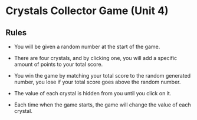 # Crystals Collector Game (Unit 4)

## Rules

- You will be given a random number at the start of the game.

- There are four crystals, and by clicking one, you will add a specific amount of points to your total score.

- You win the game by matching your total score to the random generated number, you lose if your total score goes above the random number.

- The value of each crystal is hidden from you until you click on it.

- Each time when the game starts, the game will change the value of each crystal.


